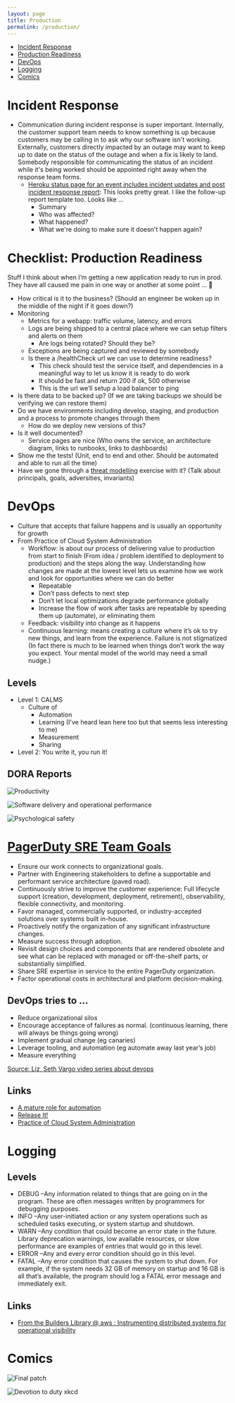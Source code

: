 ```yaml
---
layout: page
title: Production
permalink: /production/
---
```


* [Incident Response](#incident-response)
* [Production Readiness](#checklist-production-readiness)
* [DevOps](#devops)
* [Logging](#logging)
* [Comics](#comics)

# Incident Response

* Communication during incident response is super important. Internally, the customer support team needs to know something is up because customers may be calling in to ask why our software isn't working. Externally, customers directly impacted by an outage may want to keep up to date on the status of the outage and when a fix is likely to land. Somebody responsible for communicating the status of an incident while it's being worked should be appointed right away when the response team forms.
  * [Heroku status page for an event includes incident updates and post incident response report](https://status.heroku.com/incidents/2347): This looks pretty great. I like the follow-up report template too. Looks like ...
    * Summary
    * Who was affected?
    * What happened?
    * What we're doing to make sure it doesn't happen again?

# Checklist: Production Readiness

Stuff I think about when I’m getting a new application ready to run in prod. They have all caused me pain in one way or another at some point … 🙂

* How critical is it to the business? (Should an engineer be woken up in the middle of the night if it goes down?)
* Monitoring 
  * Metrics for a webapp: traffic volume, latency, and errors 
  * Logs are being shipped to a central place where we can setup filters and alerts on them 
    * Are logs being rotated? Should they be? 
  * Exceptions are being captured and reviewed by somebody 
  * Is there a /healthCheck url we can use to determine readiness? 
    * This check should test the service itself, and dependencies in a meaningful way to let us know it is ready to do work
    * It should be fast and return 200 if ok, 500 otherwise
    * This is the url we’ll setup a load balancer to ping
* Is there data to be backed up? (If we are taking backups we should be verifying we can restore them)
* Do we have environments including develop, staging, and production and a process to promote changes through them
  * How do we deploy new versions of this?
* Is it well documented?
  * Service pages are nice (Who owns the service, an architecture diagram, links to runbooks, links to dashboards)
* Show me the tests! (Unit, end to end and other. Should be automated and able to run all the time)
* Have we gone through a [threat modelling](https://increment.com/security/approachable-threat-modeling/) exercise with it? (Talk about principals, goals, adversities, invariants)

# DevOps

* Culture that accepts that failure happens and is usually an opportunity for growth
* From Practice of Cloud System Administration
  * Workflow: is about our process of delivering value to production from start to finish (From idea / problem identified to deployment to production) and the steps along the way. Understanding how changes are made at the lowest level lets us examine how we work and look for opportunities where we can do better
    * Repeatable
    * Don’t pass defects to next step
    * Don’t let local optimizations degrade performance globally
    * Increase the flow of work after tasks are repeatable by speeding them up (automate), or eliminating them
  * Feedback: visibility into change as it happens
  * Continuous learning: means creating a culture where it’s ok to try new things, and learn from the experience. Failure is not stigmatized (In fact there is much to be learned when things don’t work the way you expect. Your mental model of the world may need a small nudge.)

## Levels

* Level 1: CALMS
  * Culture of
    * Automation
    * Learning (I've heard lean here too but that seems less interesting to me)
    * Measurement
    * Sharing
* Level 2: You write it, you run it!

## DORA Reports

![Productivity](/assets/images/dora-productivity.png)

![Software delivery and operational performance](/assets/images/dora-software-delivery-practices.png)

![Psychological safety](/assets/images/dora-psychological-safety.png)

# [PagerDuty SRE Team Goals](https://www.pagerduty.com/blog/building-scaling-sre-team/)

* Ensure our work connects to organizational goals.
* Partner with Engineering stakeholders to define a supportable and performant service architecture (paved road).
* Continuously strive to improve the customer experience: Full lifecycle support (creation, development, deployment, retirement), observability, flexible connectivity, and monitoring.
* Favor managed, commercially supported, or industry-accepted solutions over systems built in-house.
* Proactively notify the organization of any significant infrastructure changes.
* Measure success through adoption.
* Revisit design choices and components that are rendered obsolete and see what can be replaced with managed or off-the-shelf parts, or substantially simplified.
* Share SRE expertise in service to the entire PagerDuty organization.
* Factor operational costs in architectural and platform decision-making.

## DevOps tries to ...

* Reduce organizational silos
* Encourage acceptance of failures as normal. (continuous learning, there will always be things going wrong)
* Implement gradual change (eg canaries)
* Leverage tooling, and automation (eg automate away last year’s job)
* Measure everything

[Source: Liz, Seth Vargo video series about devops](https://www.youtube.com/watch?v=uTEL8Ff1Zvk&list=PLIivdWyY5sqJrKl7D2u-gmis8h9K66qoj)

## Links

* [A mature role for automation](https://www.kitchensoap.com/2012/09/21/a-mature-role-for-automation-part-i/)
* [Release It!](https://www.amazon.ca/Release-Design-Deploy-Production-Ready-Software/dp/1680502395/ref=sr_1_1?dchild=1&keywords=release+it&qid=1635773891&s=books&sr=1-1)
* [Practice of Cloud System Administration](https://www.amazon.ca/Practice-Cloud-System-Administration-Practices/dp/032194318X/ref=sr_1_1?crid=3GETK5Q2DFHAO&dchild=1&keywords=practice+of+cloud+system+administration&qid=1610105932&sprefix=practice+of+cloud%2Cstripbooks%2C154&sr=8-1)

# Logging

## Levels

* DEBUG –Any information related to things that are going on in the program. These are often messages written by programmers for debugging purposes.
* INFO –Any user-initiated action or any system operations such as scheduled tasks executing, or system startup and shutdown.
* WARN –Any condition that could become an error state in the future. Library deprecation warnings, low available resources, or slow performance are examples of entries that would go in this level.
* ERROR –Any and every error condition should go in this level.
* FATAL –Any error condition that causes the system to shut down. For example, if the system needs 32 GB of memory on startup and 16 GB is all that’s available, the program should log a FATAL error message and immediately exit.

## Links

* [From the Builders Library @ aws : Instrumenting distributed systems for operational visibility](https://aws.amazon.com/builders-library/instrumenting-distributed-systems-for-operational-visibility/)

# Comics

![Final patch](/assets/images/104-final-patch.png)

![Devotion to duty xkcd](/assets/images/xkcd_devotion_to_duty.png)

